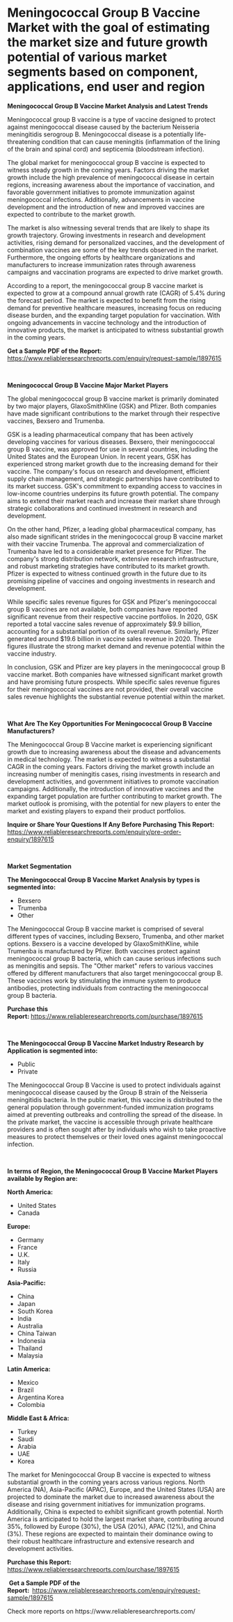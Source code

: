 <p><h1>Meningococcal Group B Vaccine Market with the goal of estimating the market size and future growth potential of various market segments based on component, applications, end user and region</h1></p><p><strong>Meningococcal Group B Vaccine Market Analysis and Latest Trends</strong></p>
<p><p>Meningococcal group B vaccine is a type of vaccine designed to protect against meningococcal disease caused by the bacterium Neisseria meningitidis serogroup B. Meningococcal disease is a potentially life-threatening condition that can cause meningitis (inflammation of the lining of the brain and spinal cord) and septicemia (bloodstream infection).</p><p>The global market for meningococcal group B vaccine is expected to witness steady growth in the coming years. Factors driving the market growth include the high prevalence of meningococcal disease in certain regions, increasing awareness about the importance of vaccination, and favorable government initiatives to promote immunization against meningococcal infections. Additionally, advancements in vaccine development and the introduction of new and improved vaccines are expected to contribute to the market growth.</p><p>The market is also witnessing several trends that are likely to shape its growth trajectory. Growing investments in research and development activities, rising demand for personalized vaccines, and the development of combination vaccines are some of the key trends observed in the market. Furthermore, the ongoing efforts by healthcare organizations and manufacturers to increase immunization rates through awareness campaigns and vaccination programs are expected to drive market growth.</p><p>According to a report, the meningococcal group B vaccine market is expected to grow at a compound annual growth rate (CAGR) of 5.4% during the forecast period. The market is expected to benefit from the rising demand for preventive healthcare measures, increasing focus on reducing disease burden, and the expanding target population for vaccination. With ongoing advancements in vaccine technology and the introduction of innovative products, the market is anticipated to witness substantial growth in the coming years.</p></p>
<p><strong>Get a Sample PDF of the Report:&nbsp;</strong> <a href="https://www.reliableresearchreports.com/enquiry/request-sample/1897615">https://www.reliableresearchreports.com/enquiry/request-sample/1897615</a></p>
<p>&nbsp;</p>
<p><strong>Meningococcal Group B Vaccine Major Market Players</strong></p>
<p><p>The global meningococcal group B vaccine market is primarily dominated by two major players, GlaxoSmithKline (GSK) and Pfizer. Both companies have made significant contributions to the market through their respective vaccines, Bexsero and Trumenba.</p><p>GSK is a leading pharmaceutical company that has been actively developing vaccines for various diseases. Bexsero, their meningococcal group B vaccine, was approved for use in several countries, including the United States and the European Union. In recent years, GSK has experienced strong market growth due to the increasing demand for their vaccine. The company's focus on research and development, efficient supply chain management, and strategic partnerships have contributed to its market success. GSK's commitment to expanding access to vaccines in low-income countries underpins its future growth potential. The company aims to extend their market reach and increase their market share through strategic collaborations and continued investment in research and development.</p><p>On the other hand, Pfizer, a leading global pharmaceutical company, has also made significant strides in the meningococcal group B vaccine market with their vaccine Trumenba. The approval and commercialization of Trumenba have led to a considerable market presence for Pfizer. The company's strong distribution network, extensive research infrastructure, and robust marketing strategies have contributed to its market growth. Pfizer is expected to witness continued growth in the future due to its promising pipeline of vaccines and ongoing investments in research and development.</p><p>While specific sales revenue figures for GSK and Pfizer's meningococcal group B vaccines are not available, both companies have reported significant revenue from their respective vaccine portfolios. In 2020, GSK reported a total vaccine sales revenue of approximately $9.9 billion, accounting for a substantial portion of its overall revenue. Similarly, Pfizer generated around $19.6 billion in vaccine sales revenue in 2020. These figures illustrate the strong market demand and revenue potential within the vaccine industry.</p><p>In conclusion, GSK and Pfizer are key players in the meningococcal group B vaccine market. Both companies have witnessed significant market growth and have promising future prospects. While specific sales revenue figures for their meningococcal vaccines are not provided, their overall vaccine sales revenue highlights the substantial revenue potential within the market.</p></p>
<p>&nbsp;</p>
<p><strong>What Are The Key Opportunities For Meningococcal Group B Vaccine Manufacturers?</strong></p>
<p><p>The Meningococcal Group B Vaccine market is experiencing significant growth due to increasing awareness about the disease and advancements in medical technology. The market is expected to witness a substantial CAGR in the coming years. Factors driving the market growth include an increasing number of meningitis cases, rising investments in research and development activities, and government initiatives to promote vaccination campaigns. Additionally, the introduction of innovative vaccines and the expanding target population are further contributing to market growth. The market outlook is promising, with the potential for new players to enter the market and existing players to expand their product portfolios.</p></p>
<p><strong>Inquire or Share Your Questions If Any Before Purchasing This Report:</strong> <a href="https://www.reliableresearchreports.com/enquiry/pre-order-enquiry/1897615">https://www.reliableresearchreports.com/enquiry/pre-order-enquiry/1897615</a></p>
<p>&nbsp;</p>
<p><strong>Market Segmentation</strong></p>
<p><strong>The Meningococcal Group B Vaccine Market Analysis by types is segmented into:</strong></p>
<p><ul><li>Bexsero</li><li>Trumenba</li><li>Other</li></ul></p>
<p><p>The Meningococcal Group B vaccine market is comprised of several different types of vaccines, including Bexsero, Trumenba, and other market options. Bexsero is a vaccine developed by GlaxoSmithKline, while Trumenba is manufactured by Pfizer. Both vaccines protect against meningococcal group B bacteria, which can cause serious infections such as meningitis and sepsis. The "Other market" refers to various vaccines offered by different manufacturers that also target meningococcal group B. These vaccines work by stimulating the immune system to produce antibodies, protecting individuals from contracting the meningococcal group B bacteria.</p></p>
<p><strong>Purchase this Report:&nbsp;</strong><a href="https://www.reliableresearchreports.com/purchase/1897615">https://www.reliableresearchreports.com/purchase/1897615</a></p>
<p>&nbsp;</p>
<p><strong>The Meningococcal Group B Vaccine Market Industry Research by Application is segmented into:</strong></p>
<p><ul><li>Public</li><li>Private</li></ul></p>
<p><p>The Meningococcal Group B Vaccine is used to protect individuals against meningococcal disease caused by the Group B strain of the Neisseria meningitidis bacteria. In the public market, this vaccine is distributed to the general population through government-funded immunization programs aimed at preventing outbreaks and controlling the spread of the disease. In the private market, the vaccine is accessible through private healthcare providers and is often sought after by individuals who wish to take proactive measures to protect themselves or their loved ones against meningococcal infection.</p></p>
<p>&nbsp;</p>
<p><strong>In terms of Region, the Meningococcal Group B Vaccine Market Players available by Region are:</strong></p>
<p>
    <p> <strong> North America: </strong>
        <ul>
            <li>United States</li>
            <li>Canada</li>
        </ul>
        </p> 
    <p> <strong> Europe: </strong>
        <ul>
            <li>Germany</li>
            <li>France</li>
            <li>U.K.</li>
            <li>Italy</li>
            <li>Russia</li>
        </ul>
        </p> 
    <p> <strong> Asia-Pacific: </strong>
        <ul>
            <li>China</li>
            <li>Japan</li>
            <li>South Korea</li>
            <li>India</li>
            <li>Australia</li>
            <li>China Taiwan</li>
            <li>Indonesia</li>
            <li>Thailand</li>
            <li>Malaysia</li>
        </ul>
        </p> 
    <p> <strong> Latin America: </strong>
        <ul>
            <li>Mexico</li>
            <li>Brazil</li>
            <li>Argentina Korea</li>
            <li>Colombia</li>
        </ul>
        </p> 
    <p> <strong> Middle East & Africa: </strong>
        <ul>
            <li>Turkey</li>
            <li>Saudi</li>
            <li>Arabia</li>
            <li>UAE</li>
            <li>Korea</li>
        </ul>
    </p>
    </p>
<p><p>The market for Meningococcal Group B vaccine is expected to witness substantial growth in the coming years across various regions. North America (NA), Asia-Pacific (APAC), Europe, and the United States (USA) are projected to dominate the market due to increased awareness about the disease and rising government initiatives for immunization programs. Additionally, China is expected to exhibit significant growth potential. North America is anticipated to hold the largest market share, contributing around 35%, followed by Europe (30%), the USA (20%), APAC (12%), and China (3%). These regions are expected to maintain their dominance owing to their robust healthcare infrastructure and extensive research and development activities.</p></p>
<p><strong>Purchase this Report: </strong><a href="https://www.reliableresearchreports.com/purchase/1897615">https://www.reliableresearchreports.com/purchase/1897615</a></p>
<p>&nbsp;<strong>Get a Sample PDF of the Report:&nbsp;&nbsp;</strong><a href="https://www.reliableresearchreports.com/enquiry/request-sample/1897615">https://www.reliableresearchreports.com/enquiry/request-sample/1897615</a></p>
<p><strong></strong></p>
<p>Check more reports on https://www.reliableresearchreports.com/</p>